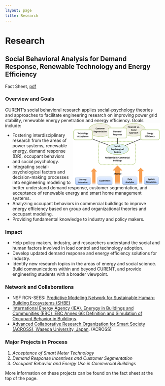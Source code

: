 ```yaml
---
layout: page
title: Research
---
```

# Research #

## Social Behavioral Analysis for Demand Response, Renewable Technology and Energy Efficiency ##
<i class="fa fa-file-text fa-fw"></i> Fact Sheet, <a href= "/assets/lib/Chen Fact Sheet 07 2016 Social  Analysis.pdf"> pdf </a><br>

### Overview and Goals ###

CURENT’s social behavioral research applies social-psychology theories and approaches to facilitate engineering research on improving power grid stability, 
renewable energy penetration and energy efficiency. Goals include:
<img align="right" src="assets/img/Overview.PNG" alt="Research overview diagram" style="width:284px;height:200px;"> 
+ Fostering interdisciplinary research from the areas of power systems, renewable energy, demand response (DR), occupant behaviors and social psychology. 
+ Integrating social-psychological factors and decision-making processes into engineering modeling to better understand demand response, customer segmentation, and acceptance of renewable energy and smart home management systems. 
+ Analyzing occupant behaviors in commercial buildings to improve energy efficiency based on group and organizational theories and occupant modeling. 
+ Providing fundamental knowledge to industry and policy makers.

     


### Impact ###

+ Help policy makers, industry, and researchers understand the social and human factors involved in load control and technology adoption.  
+ Develop updated demand response and energy efficiency solutions for industry. 
+ Identify new research topics in the areas of energy and social science. Build communications within and beyond CURENT, and provide engineering students with a broader viewpoint.

### Network and Collaborations ###

+ NSF RCN-SEES: [Predictive Modeling Network for Sustainable Human-Building Ecosystems (SHBE)](http://www.shbe.org/)
+ [International Energy Agency (IEA), Enerygy in Buildings and Communities (EBC), EBC Annex 66: Definition and Simulation of Occupant Behavior in Buildings](http://www.iea-ebc.org/projects/ongoing-projects/ebc-annex-66/).
+ [Advanced Collaborative Research Organization for Smart Society (ACROSS), Waseda University, Japan](http://www.waseda.jp/across/en/top/). (ACROSS)

### Major Projects in Process ###

1. *Acceptance of Smart Meter Technology* 
2. *Demand Response Incentives and Customer Segmentation*
3. *Occupant Behavior and Energy Use in Commercial Buildings*

More information on these projects can be found on the fact sheet at the top of the page.




